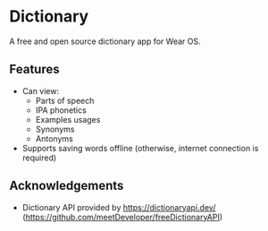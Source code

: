 # Dictionary
A free and open source dictionary app for Wear OS.

## Features
- Can view:
  - Parts of speech
  - IPA phonetics
  - Examples usages
  - Synonyms
  - Antonyms
- Supports saving words offline (otherwise, internet connection is required)

## Acknowledgements
- Dictionary API provided by https://dictionaryapi.dev/
(https://github.com/meetDeveloper/freeDictionaryAPI)
